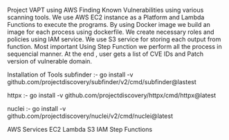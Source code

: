 Project VAPT using AWS
Finding Known Vulnerabilities using various scanning tools.
We use AWS EC2 instance as a Platform and Lambda Functions to execute the programs. By using Docker image we build an image for each process using dockerfile. We create necessary roles and policies using IAM service. We use S3 service for storing each output from function. Most important Using Step Function we perform all the process in sequencial manner. At the end , user gets a list of CVE IDs and Patch version of vulnerable domain.

Installation of Tools
subfinder :- go install -v github.com/projectdiscovery/subfinder/v2/cmd/subfinder@lastest

httpx :- go install -v github.com/projectdiscovery/httpx/cmd/httpx@latest

nuclei :- go install -v github.com/projectdiscovery/nuclei/v2/cmd/nuclei@latest

AWS Services
EC2 Lambda S3 IAM Step Functions
